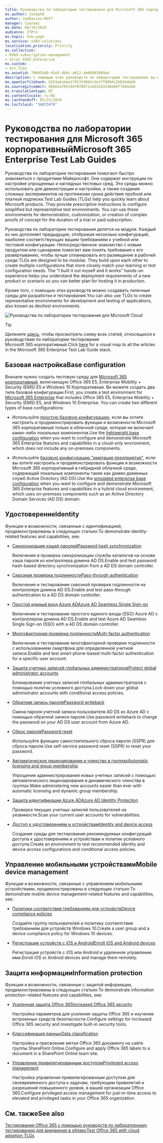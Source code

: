 ```yaml
---
title: Руководства по лаборатории тестирования для Microsoft 365 корпоративный
ms.author: josephd
author: JoeDavies-MSFT
manager: laurawi
ms.date: 04/19/2019
audience: ITPro
ms.topic: hub-page
ms.service: o365-solutions
localization_priority: Priority
ms.collection:
- M365-subscription-management
- Strat_O365_Enterprise
ms.custom:
- Ent_TLGs
ms.assetid: 706d5449-45e5-4b0c-a012-ab60501899ad
description: С помощью этих руководств по лаборатории тестирования вы можете настраивать демонстрационные и экспериментальные среды, а также среды разработки и тестирования для Microsoft 365 корпоративный.
ms.openlocfilehash: 6293e6a4ee17453fd842cde27f909412bb34dab0
ms.sourcegitcommit: 66bb5af851947078872a4d31d3246e69f7dd42bb
ms.translationtype: HT
ms.contentlocale: ru-RU
ms.lasthandoff: 05/15/2019
ms.locfileid: "34073479"
---
```

# <a name="microsoft-365-enterprise-test-lab-guides"></a><span data-ttu-id="06ead-103">Руководства по лаборатории тестирования для Microsoft 365 корпоративный</span><span class="sxs-lookup"><span data-stu-id="06ead-103">Microsoft 365 Enterprise Test Lab Guides</span></span>

<span data-ttu-id="06ead-p101">Руководства по лаборатории тестирования помогают быстро знакомиться с продуктами Майкрософт. Они содержат инструкции по настройке упрощенных и наглядных тестовых сред. Эти среды можно использовать для демонстрации и настройки, а также создания сложных экспериментов на протяжении срока действия пробной или платной подписки.</span><span class="sxs-lookup"><span data-stu-id="06ead-p101">Test Lab Guides (TLGs) help you quickly learn about Microsoft products. They provide prescriptive instructions to configure simplified but representative test environments. You can use these environments for demonstration, customization, or creation of complex proofs of concept for the duration of a trial or paid subscription.</span></span> 

<span data-ttu-id="06ead-p102">Руководства по лаборатории тестирования делятся на модули. Каждый из них дополняет предыдущие, отображая несколько конфигураций, наиболее соответствующих вашим требованиям к учебной или тестовой конфигурации. Непосредственное знакомство с новым продуктом или сценарием помогает вам понять требования к его развертыванию, чтобы лучше спланировать его размещение в рабочей среде.</span><span class="sxs-lookup"><span data-stu-id="06ead-p102">TLGs are designed to be modular. They build upon each other to create multiple configurations that more closely match your learning or test configuration needs. The "I built it out myself and it works" hands-on experience helps you understand the deployment requirements of a new product or scenario so you can better plan for hosting it in production.</span></span>

<span data-ttu-id="06ead-110">Кроме того, с помощью этих руководств можно создавать типичные среды для разработки и тестирования.</span><span class="sxs-lookup"><span data-stu-id="06ead-110">You can also use TLGs to create representative environments for development and testing of applications, also known as dev/test environments.</span></span>
  
![Руководства по лаборатории тестирования для Microsoft Cloud](media/m365-enterprise-test-lab-guides/cloud-tlg-icon.png)

> [!TIP]
> <span data-ttu-id="06ead-112">Щелкните [здесь](https://aka.ms/m365etlgstack), чтобы просмотреть схему всех статей, относящихся к руководствам по лаборатории тестирования Microsoft 365 корпоративный.</span><span class="sxs-lookup"><span data-stu-id="06ead-112">Click [here](https://aka.ms/m365etlgstack) for a visual map to all the articles in the Microsoft 365 Enterprise Test Lab Guide stack.</span></span>
  
## <a name="base-configuration"></a><span data-ttu-id="06ead-113">Базовая настройка</span><span class="sxs-lookup"><span data-stu-id="06ead-113">Base configuration</span></span>

<span data-ttu-id="06ead-p103">Вначале нужно создать тестовую среду для [Microsoft 365 корпоративный](https://docs.microsoft.com/microsoft-365-enterprise/), включающую Office 365 E5, Enterprise Mobility + Security (EMS) E5 и Windows 10 Корпоративная. Ви можете создать два типа базовой конфигурации.</span><span class="sxs-lookup"><span data-stu-id="06ead-p103">First, you create a test environment for [Microsoft 365 Enterprise](https://docs.microsoft.com/microsoft-365-enterprise/) that includes Office 365 E5, Enterprise Mobility + Security (EMS) E5, and Windows 10 Enterprise. You can create two different types of base configurations:</span></span>

- <span data-ttu-id="06ead-116">Используйте [простую базовую конфигурацию](lightweight-base-configuration-microsoft-365-enterprise.md), если вы хотите настроить и продемонстрировать функции и возможности Microsoft 365 корпоративный только в облачной среде, которая не включает каких-либо локальных компонентов.</span><span class="sxs-lookup"><span data-stu-id="06ead-116">Use the [lightweight base configuration](lightweight-base-configuration-microsoft-365-enterprise.md) when you want to configure and demonstrate Microsoft 365 Enterprise features and capabilities in a cloud-only environment, which does not include any on-premises components.</span></span>

- <span data-ttu-id="06ead-117">Используйте [базовую конфигурацию "имитация предприятия"](simulated-ent-base-configuration-microsoft-365-enterprise.md), если вы хотите настроить и продемонстрировать функции и возможности Microsoft 365 корпоративный в гибридной облачной среде, содержащей локальные компоненты такие как домен доменных служб Active Directory (AD DS).</span><span class="sxs-lookup"><span data-stu-id="06ead-117">Use the [simulated enterprise base configuration](simulated-ent-base-configuration-microsoft-365-enterprise.md) when you want to configure and demonstrate Microsoft 365 Enterprise features and capabilities in a hybrid cloud environment, which uses on-premises components such as an Active Directory Domain Services (AD DS) domain.</span></span>
    
## <a name="identity"></a><span data-ttu-id="06ead-118">Удостоверение</span><span class="sxs-lookup"><span data-stu-id="06ead-118">Identity</span></span>

<span data-ttu-id="06ead-119">Функции и возможности, связанные с идентификацией, продемонстрированы в следующих статьях:</span><span class="sxs-lookup"><span data-stu-id="06ead-119">To demonstrate identity-related features and capabilities, see:</span></span>

- [<span data-ttu-id="06ead-120">Синхронизация хэшей паролей</span><span class="sxs-lookup"><span data-stu-id="06ead-120">Password hash synchronization</span></span>](password-hash-sync-m365-ent-test-environment.md)
  
   <span data-ttu-id="06ead-121">Включение и проверка синхронизации службы каталогов на основе хэша пароля из контроллера домена AD DS.</span><span class="sxs-lookup"><span data-stu-id="06ead-121">Enable and test password hash-based directory synchronization from a AD DS domain controller.</span></span>

- [<span data-ttu-id="06ead-122">Сквозная проверка подлинности</span><span class="sxs-lookup"><span data-stu-id="06ead-122">Pass-through authentication</span></span>](pass-through-auth-m365-ent-test-environment.md)
  
   <span data-ttu-id="06ead-123">Включение и тестирование сквозной проверки подлинности на контроллере домена AD DS.</span><span class="sxs-lookup"><span data-stu-id="06ead-123">Enable and test pass-through authentication to a AD DS domain controller.</span></span>

- [<span data-ttu-id="06ead-124">Простой единый вход Azure AD</span><span class="sxs-lookup"><span data-stu-id="06ead-124">Azure AD Seamless Single Sign-on</span></span>](single-sign-on-m365-ent-test-environment.md)
  
   <span data-ttu-id="06ead-125">Включение и тестирование простого единого входа (SSO) Azure AD с контроллером домена AD DS.</span><span class="sxs-lookup"><span data-stu-id="06ead-125">Enable and test Azure AD Seamless Single Sign-on (SSO) with a AD DS domain controller.</span></span>

- [<span data-ttu-id="06ead-126">Многофакторная проверка подлинности</span><span class="sxs-lookup"><span data-stu-id="06ead-126">Multi-factor authentication</span></span>](multi-factor-authentication-microsoft-365-test-environment.md)
  
   <span data-ttu-id="06ead-127">Включение и тестирование многофакторной проверки подлинности с использованием смартфона для определенной учетной записи.</span><span class="sxs-lookup"><span data-stu-id="06ead-127">Enable and test smart phone-based multi-factor authentication for a specific user account.</span></span>

- [<span data-ttu-id="06ead-128">Защита учетных записей глобальных администраторов</span><span class="sxs-lookup"><span data-stu-id="06ead-128">Protect global administrator accounts</span></span>](protect-global-administrator-accounts-microsoft-365-test-environment.md)
 
   <span data-ttu-id="06ead-129">Блокирование учетных записей глобальных администраторов с помощью политик условного доступа.</span><span class="sxs-lookup"><span data-stu-id="06ead-129">Lock down your global administrator accounts with conditional access policies.</span></span>

- [<span data-ttu-id="06ead-130">Обратная запись пароля</span><span class="sxs-lookup"><span data-stu-id="06ead-130">Password writeback</span></span>](password-writeback-m365-ent-test-environment.md)

   <span data-ttu-id="06ead-131">Смена пароля учетной записи пользователя AD DS из Azure AD с помощью обратной записи пароля.</span><span class="sxs-lookup"><span data-stu-id="06ead-131">Use password writeback to change the password on your AD DS user account from Azure AD.</span></span>

- [<span data-ttu-id="06ead-132">Сброс пароля</span><span class="sxs-lookup"><span data-stu-id="06ead-132">Password reset</span></span>](password-reset-m365-ent-test-environment.md)

   <span data-ttu-id="06ead-133">Используйте функцию самостоятельного сброса пароля (SSPR) для сброса пароля.</span><span class="sxs-lookup"><span data-stu-id="06ead-133">Use self-service password reset (SSPR) to reset your password.</span></span>

- [<span data-ttu-id="06ead-134">Автоматическое лицензирование и членство в группах</span><span class="sxs-lookup"><span data-stu-id="06ead-134">Automatic licensing and group membership</span></span>](automate-licenses-group-membership-microsoft-365-test-environment.md)

   <span data-ttu-id="06ead-135">Упрощение администрирования новых учетных записей с помощью автоматического лицензирования и динамического членства в группах.</span><span class="sxs-lookup"><span data-stu-id="06ead-135">Make administering new accounts easier than ever with automatic licensing and dynamic group membership.</span></span>

- [<span data-ttu-id="06ead-136">Защита идентификации Azure AD</span><span class="sxs-lookup"><span data-stu-id="06ead-136">Azure AD Identity Protection</span></span>](azure-ad-identity-protection-microsoft-365-test-environment.md)

   <span data-ttu-id="06ead-137">Проверка текущих учетных записей пользователей на уязвимости.</span><span class="sxs-lookup"><span data-stu-id="06ead-137">Scan your current user accounts for vulnerabilities.</span></span>

- [<span data-ttu-id="06ead-138">Доступ к удостоверениям и устройствам</span><span class="sxs-lookup"><span data-stu-id="06ead-138">Identity and device access</span></span>](identity-device-access-m365-test-environment.md)

   <span data-ttu-id="06ead-139">Создание среды для тестирования рекомендуемых конфигураций доступа к удостоверениям и устройствам и политик условного доступа.</span><span class="sxs-lookup"><span data-stu-id="06ead-139">Create an environment to test recommended identity and device access configurations and conditional access policies.</span></span>


## <a name="mobile-device-management"></a><span data-ttu-id="06ead-140">Управление мобильными устройствами</span><span class="sxs-lookup"><span data-stu-id="06ead-140">Mobile device management</span></span>

<span data-ttu-id="06ead-141">Функции и возможности, связанные с управлением мобильными устройствами, продемонстрированы в следующих статьях:</span><span class="sxs-lookup"><span data-stu-id="06ead-141">To demonstrate mobile device management-related features and capabilities, see:</span></span>

- [<span data-ttu-id="06ead-142">Политики соответствия требованиям для устройств</span><span class="sxs-lookup"><span data-stu-id="06ead-142">Device compliance policies</span></span>](mam-policies-for-your-microsoft-365-enterprise-dev-test-environment.md)
    
   <span data-ttu-id="06ead-143">Создайте группу пользователей и политику соответствия требованиям для устройств Windows 10.</span><span class="sxs-lookup"><span data-stu-id="06ead-143">Create a user group and a device compliance policy for Windows 10 devices.</span></span>
    
- [<span data-ttu-id="06ead-144">Регистрация устройств с iOS и Android</span><span class="sxs-lookup"><span data-stu-id="06ead-144">Enroll iOS and Android devices</span></span>](enroll-ios-and-android-devices-in-your-microsoft-enterprise-365-dev-test-environ.md)
   
   <span data-ttu-id="06ead-145">Регистрация устройств с iOS или Android и удаленное управление ими.</span><span class="sxs-lookup"><span data-stu-id="06ead-145">Enroll iOS or Android devices and manage them remotely.</span></span>


## <a name="information-protection"></a><span data-ttu-id="06ead-146">Защита информации</span><span class="sxs-lookup"><span data-stu-id="06ead-146">Information protection</span></span>

<span data-ttu-id="06ead-147">Функции и возможности, связанные с защитой информации, продемонстрированы в следующих статьях:</span><span class="sxs-lookup"><span data-stu-id="06ead-147">To demonstrate information protection-related features and capabilities, see:</span></span>

- [<span data-ttu-id="06ead-148">Усиленная защита Office 365</span><span class="sxs-lookup"><span data-stu-id="06ead-148">Increased Office 365 security</span></span>](increased-o365-security-microsoft-365-enterprise-dev-test-environment.md)
    
   <span data-ttu-id="06ead-149">Настройка параметров для усиления защиты Office 365 и изучение встроенных средств безопасности.</span><span class="sxs-lookup"><span data-stu-id="06ead-149">Configure settings for increased Office 365 security and investigate built-in security tools.</span></span>
  
- [<span data-ttu-id="06ead-150">Классификация данных</span><span class="sxs-lookup"><span data-stu-id="06ead-150">Data classification</span></span>](data-classification-microsoft-365-enterprise-dev-test-environment.md)
    
   <span data-ttu-id="06ead-151">Настройка и присвоение метки Office 365 документу на сайте группы SharePoint Online.</span><span class="sxs-lookup"><span data-stu-id="06ead-151">Configure and apply Office 365 labels to a document in a SharePoint Online team site.</span></span>
    
- [<span data-ttu-id="06ead-152">Управление привилегированным доступом</span><span class="sxs-lookup"><span data-stu-id="06ead-152">Privileged access management</span></span>](privileged-access-microsoft-365-enterprise-dev-test-environment.md)
    
   <span data-ttu-id="06ead-153">Настройка управления привилегированным доступом для своевременного доступа к задачам, требующим привилегий и разрешений повышенного уровня, в вашей организации Office 365.</span><span class="sxs-lookup"><span data-stu-id="06ead-153">Configure privileged access management for just-in-time access to elevated and privileged tasks in your Office 365 organization.</span></span>

## <a name="see-also"></a><span data-ttu-id="06ead-154">См. также</span><span class="sxs-lookup"><span data-stu-id="06ead-154">See also</span></span>

[<span data-ttu-id="06ead-155">Тестирование Office 365 с помощью руководств по лабораторному тестированию для внедрения в облако</span><span class="sxs-lookup"><span data-stu-id="06ead-155">Test Office 365 with cloud adoption TLGs</span></span>](https://docs.microsoft.com/office365/enterprise/cloud-adoption-test-lab-guides-tlgs)

